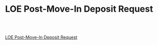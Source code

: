 # LOE Post-Move-In Deposit Request

<br></br>

[LOE Post-Move-In Deposit Request](/files/LOE%20Post-Move-In%20Deposit%20Request.pdf)
